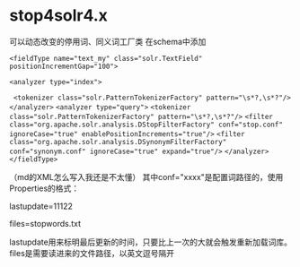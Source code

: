 stop4solr4.x
============

可以动态改变的停用词、同义词工厂类
在schema中添加

`<fieldType name="text_my" class="solr.TextField" positionIncrementGap="100">`

 `<analyzer type="index">`

  ` <tokenizer class="solr.PatternTokenizerFactory" pattern="\s*?,\s*?"/></analyzer>`
	 `<analyzer type="query">`
       `<tokenizer class="solr.PatternTokenizerFactory" pattern="\s*?,\s*?"/>`
	   `<filter class="org.apache.solr.analysis.DStopFilterFactory" conf="stop.conf" ignoreCase="true" enablePositionIncrements="true"/>`
	   `<filter class="org.apache.solr.analysis.DSynonymFilterFactory" conf="synonym.conf" ignoreCase="true" expand="true"/>`
     `</analyzer>`
   `</fieldType> `

（md的XML怎么写入我还是不太懂）
其中conf="xxxx"是配置词路径的，使用Properties的格式：

  lastupdate=11122

  files=stopwords.txt
  
lastupdate用来标明最后更新的时间，只要比上一次的大就会触发重新加载词库。files是需要读进来的文件路径，以英文逗号隔开
